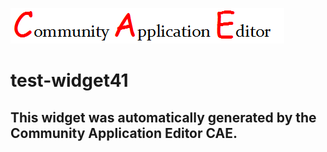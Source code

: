 ![CAE](https://github.com/cae-test/frontendComponent-test-widget41/blob/gh-pages/img/logo.png)  

test-widget41
===================


This widget was automatically generated by the Community Application Editor CAE.  
---------------
